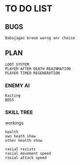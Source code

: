 # TO DO LIST

## BUGS
```
Babajagas broom worng anr choise
```

## PLAN
```
LOOT SYSTEM
PLAYER AFTER DEATH REAINMATION
PLAYER TIMED REGENERATION
```
### ENEMY AI
```
Kaiting
BOSS
```
### SKILL TREE
workings
```
health
own heath show
other health show 

rasial rezists
rasial movement speed
rasial attack speed
```